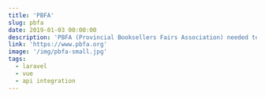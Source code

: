 ```yaml
---
title: 'PBFA'
slug: pbfa
date: 2019-01-03 00:00:00
description: 'PBFA (Provincial Booksellers Fairs Association) needed to move their system online and provide a way to manage members and fairs easier.'
link: 'https://www.pbfa.org'
image: '/img/pbfa-small.jpg'
tags:
  - laravel
  - vue
  - api integration
---
```

